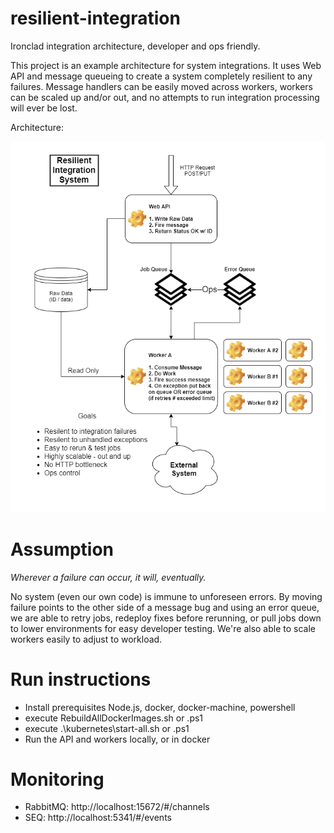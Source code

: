 # resilient-integration

Ironclad integration architecture, developer and ops friendly.

This project is an example architecture for system integrations. It uses Web API and message queueing to create a system completely resilient to any failures. Message handlers can be easily moved across workers, workers can be scaled up and/or out, and no attempts to run integration processing will ever be lost.

Architecture:

![architecture](images/architecture.png)

# Assumption

<em>Wherever a failure can occur, it will, eventually.</em>

No system (even our own code) is immune to unforeseen errors. By moving failure points to the other side of a message bug and using an error queue, we are able to retry jobs, redeploy fixes before rerunning, or pull jobs down to lower environments for easy developer testing. We're also able to scale workers easily to adjust to workload.

# Run instructions

- Install prerequisites Node.js, docker, docker-machine, powershell
- execute RebuildAllDockerImages.sh or .ps1
- execute .\kubernetes\start-all.sh or .ps1
- Run the API and workers locally, or in docker

# Monitoring

- RabbitMQ: http://localhost:15672/#/channels
- SEQ: http://localhost:5341/#/events